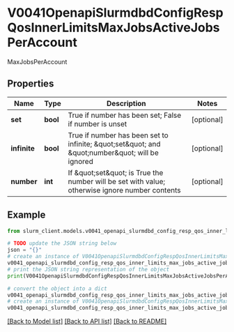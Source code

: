 # V0041OpenapiSlurmdbdConfigRespQosInnerLimitsMaxJobsActiveJobsPerAccount

MaxJobsPerAccount

## Properties

Name | Type | Description | Notes
------------ | ------------- | ------------- | -------------
**set** | **bool** | True if number has been set; False if number is unset | [optional] 
**infinite** | **bool** | True if number has been set to infinite; \&quot;set\&quot; and \&quot;number\&quot; will be ignored | [optional] 
**number** | **int** | If \&quot;set\&quot; is True the number will be set with value; otherwise ignore number contents | [optional] 

## Example

```python
from slurm_client.models.v0041_openapi_slurmdbd_config_resp_qos_inner_limits_max_jobs_active_jobs_per_account import V0041OpenapiSlurmdbdConfigRespQosInnerLimitsMaxJobsActiveJobsPerAccount

# TODO update the JSON string below
json = "{}"
# create an instance of V0041OpenapiSlurmdbdConfigRespQosInnerLimitsMaxJobsActiveJobsPerAccount from a JSON string
v0041_openapi_slurmdbd_config_resp_qos_inner_limits_max_jobs_active_jobs_per_account_instance = V0041OpenapiSlurmdbdConfigRespQosInnerLimitsMaxJobsActiveJobsPerAccount.from_json(json)
# print the JSON string representation of the object
print(V0041OpenapiSlurmdbdConfigRespQosInnerLimitsMaxJobsActiveJobsPerAccount.to_json())

# convert the object into a dict
v0041_openapi_slurmdbd_config_resp_qos_inner_limits_max_jobs_active_jobs_per_account_dict = v0041_openapi_slurmdbd_config_resp_qos_inner_limits_max_jobs_active_jobs_per_account_instance.to_dict()
# create an instance of V0041OpenapiSlurmdbdConfigRespQosInnerLimitsMaxJobsActiveJobsPerAccount from a dict
v0041_openapi_slurmdbd_config_resp_qos_inner_limits_max_jobs_active_jobs_per_account_from_dict = V0041OpenapiSlurmdbdConfigRespQosInnerLimitsMaxJobsActiveJobsPerAccount.from_dict(v0041_openapi_slurmdbd_config_resp_qos_inner_limits_max_jobs_active_jobs_per_account_dict)
```
[[Back to Model list]](../README.md#documentation-for-models) [[Back to API list]](../README.md#documentation-for-api-endpoints) [[Back to README]](../README.md)


